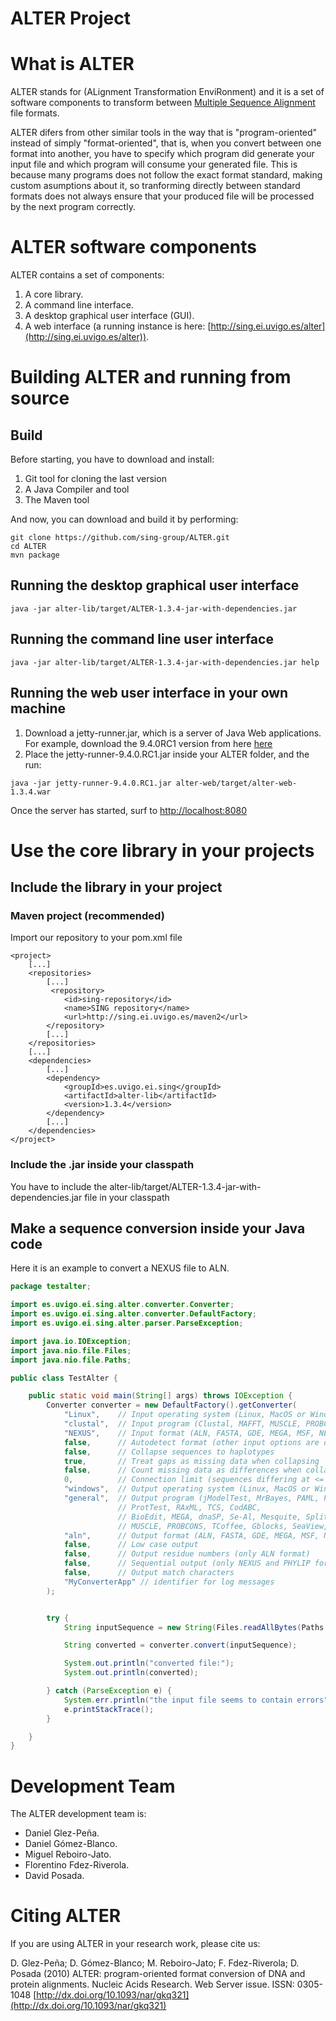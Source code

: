 ALTER Project
=============

# What is ALTER
ALTER stands for (ALignment Transformation EnviRonment) and it is a set of software components to transform between [Multiple Sequence Alignment](http://en.wikipedia.org/wiki/Multiple_sequence_alignment) file formats.

ALTER difers from other similar tools in the way that is "program-oriented" instead of simply "format-oriented", that is, when you convert between one format into another, you have to specify which program did generate your input file and which program will consume your generated file. This is because many programs does not follow the exact format standard, making custom asumptions about it, so tranforming directly between standard formats does not always ensure that your produced file will be processed by the next program correctly.

# ALTER software components
ALTER contains a set of components:

1. A core library.
2. A command line interface.
3. A desktop graphical user interface (GUI).
4. A web interface (a running instance is here: [http://sing.ei.uvigo.es/alter](http://sing.ei.uvigo.es/alter)).

# Building ALTER and running from source

## Build
Before starting, you have to download and install:
1. Git tool for cloning the last version
2. A Java Compiler and tool
3. The Maven tool

And now, you can download and build it by performing:

```
git clone https://github.com/sing-group/ALTER.git
cd ALTER
mvn package
```

## Running the desktop graphical user interface
```
java -jar alter-lib/target/ALTER-1.3.4-jar-with-dependencies.jar
```

## Running the command line user interface
```
java -jar alter-lib/target/ALTER-1.3.4-jar-with-dependencies.jar help

```

## Running the web user interface in your own machine
1. Download a jetty-runner.jar, which is a server of Java Web applications. For example, download the 9.4.0RC1 version from here [here](http://central.maven.org/maven2/org/eclipse/jetty/jetty-runner/9.4.0.RC1/jetty-runner-9.4.0.RC1.jar)
2. Place the jetty-runner-9.4.0.RC1.jar inside your ALTER folder, and the run:
```
java -jar jetty-runner-9.4.0.RC1.jar alter-web/target/alter-web-1.3.4.war
```

Once the server has started, surf to [http://localhost:8080](http://localhost:8080/)

# Use the core library in your projects

## Include the library in your project

### Maven project (recommended)
Import our repository to your pom.xml file
```
<project>
    [...]
    <repositories>
        [...]
         <repository>
            <id>sing-repository</id>
            <name>SING repository</name>
            <url>http://sing.ei.uvigo.es/maven2</url>
        </repository>
        [...]
    </repositories>
    [...]
    <dependencies>
        [...]
    	<dependency>
            <groupId>es.uvigo.ei.sing</groupId>
            <artifactId>alter-lib</artifactId>
            <version>1.3.4</version>
        </dependency>
    	[...]
    </dependencies>
</project>
```



### Include the .jar inside your classpath
You have to include the alter-lib/target/ALTER-1.3.4-jar-with-dependencies.jar file in your classpath

## Make a sequence conversion inside your Java code
Here it is an example to convert a NEXUS file to ALN.

```java
package testalter;

import es.uvigo.ei.sing.alter.converter.Converter;
import es.uvigo.ei.sing.alter.converter.DefaultFactory;
import es.uvigo.ei.sing.alter.parser.ParseException;

import java.io.IOException;
import java.nio.file.Files;
import java.nio.file.Paths;

public class TestAlter {

	public static void main(String[] args) throws IOException {
		Converter converter = new DefaultFactory().getConverter(
            "Linux", 	// Input operating system (Linux, MacOS or Windows)
			"clustal", 	// Input program (Clustal, MAFFT, MUSCLE, PROBCONS or TCoffee)
			"NEXUS",	// Input format (ALN, FASTA, GDE, MEGA, MSF, NEXUS, PHYLIP or PIR)
			false,		// Autodetect format (other input options are omitted)
			false,		// Collapse sequences to haplotypes
			true,		// Treat gaps as missing data when collapsing
			false,		// Count missing data as differences when collapsing
			0,			// Connection limit (sequences differing at <= l sites will be collapsed) (default is l=0)
			"windows",	// Output operating system (Linux, MacOS or Windows)
			"general",	// Output program (jModelTest, MrBayes, PAML, PAUP, PhyML,
						// ProtTest, RAxML, TCS, CodABC,
						// BioEdit, MEGA, dnaSP, Se-Al, Mesquite, SplitsTree, Clustal, MAFFT,
						// MUSCLE, PROBCONS, TCoffee, Gblocks, SeaView, trimAl or GENERAL)
			"aln",  	// Output format (ALN, FASTA, GDE, MEGA, MSF, NEXUS, PHYLIP or PIR)
			false,		// Low case output
			false,		// Output residue numbers (only ALN format)
			false,		// Sequential output (only NEXUS and PHYLIP formats)
			false,		// Output match characters
			"MyConverterApp" // identifier for log messages
		);


		try {
			String inputSequence = new String(Files.readAllBytes(Paths.get("input.nexus")));

			String converted = converter.convert(inputSequence);

			System.out.println("converted file:");
			System.out.println(converted);

		} catch (ParseException e) {
			System.err.println("the input file seems to contain errors");
			e.printStackTrace();
		}

	}
}
```

# Development Team
The ALTER development team is:

* Daniel Glez-Peña.
* Daniel Gómez-Blanco.
* Miguel Reboiro-Jato.
* Florentino Fdez-Riverola.
* David Posada.

# Citing ALTER
If you are using ALTER in your research work, please cite us:

D. Glez-Peña; D. Gómez-Blanco; M. Reboiro-Jato; F. Fdez-Riverola; D. Posada (2010) ALTER: program-oriented format conversion of DNA and protein alignments. Nucleic Acids Research. Web Server issue. ISSN: 0305-1048
[http://dx.doi.org/10.1093/nar/gkq321](http://dx.doi.org/10.1093/nar/gkq321)
